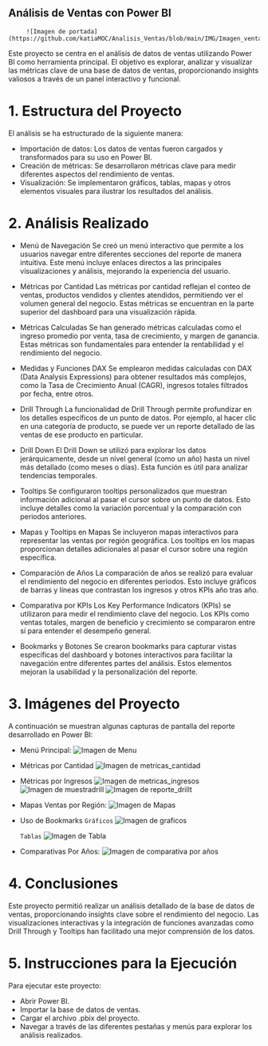 ## Análisis de Ventas con Power BI
         ![Imagen de portada](https://github.com/katiaMOC/Analisis_Ventas/blob/main/IMG/Imagen_ventas.png)

Este proyecto se centra en el análisis de datos de ventas utilizando Power BI como herramienta principal. El objetivo es explorar, analizar y visualizar las métricas clave de una base de datos de ventas, proporcionando insights valiosos a través de un panel interactivo y funcional.

# 1. Estructura del Proyecto

El análisis se ha estructurado de la siguiente manera:

* Importación de datos: Los datos de ventas fueron cargados y transformados para su uso en Power BI.
* Creación de métricas: Se desarrollaron métricas clave para medir diferentes aspectos del rendimiento de ventas.
* Visualización: Se implementaron gráficos, tablas, mapas y otros elementos visuales para ilustrar los resultados del análisis.

# 2. Análisis Realizado
* Menú de Navegación
  Se creó un menú interactivo que permite a los usuarios navegar entre diferentes secciones del reporte de manera intuitiva. Este menú incluye enlaces directos a las principales visualizaciones y análisis, mejorando la experiencia del usuario.

* Métricas por Cantidad
  Las métricas por cantidad reflejan el conteo de ventas, productos vendidos y clientes atendidos, permitiendo ver el volumen general del negocio. Estas métricas se encuentran en la parte superior del dashboard para una visualización rápida.

* Métricas Calculadas
  Se han generado métricas calculadas como el ingreso promedio por venta, tasa de crecimiento, y margen de ganancia. Estas métricas son fundamentales para entender la rentabilidad y el rendimiento del negocio.

* Medidas y Funciones DAX
  Se emplearon medidas calculadas con DAX (Data Analysis Expressions) para obtener resultados más complejos, como la Tasa de Crecimiento Anual (CAGR), ingresos totales filtrados por fecha, entre otros.

* Drill Through
  La funcionalidad de Drill Through permite profundizar en los detalles específicos de un punto de datos. Por ejemplo, al hacer clic en una categoría de producto, se puede ver un reporte detallado de las ventas de ese producto en particular.

* Drill Down
  El Drill Down se utilizó para explorar los datos jerárquicamente, desde un nivel general (como un año) hasta un nivel más detallado (como meses o días). Esta función es útil para analizar tendencias temporales.

* Tooltips
  Se configuraron tooltips personalizados que muestran información adicional al pasar el cursor sobre un punto de datos. Esto incluye detalles como la variación porcentual y la comparación con periodos anteriores.

* Mapas y Tooltips en Mapas
  Se incluyeron mapas interactivos para representar las ventas por región geográfica. Los tooltips en los mapas proporcionan detalles adicionales al pasar el cursor sobre una región específica.

* Comparación de Años
  La comparación de años se realizó para evaluar el rendimiento del negocio en diferentes periodos. Esto incluye gráficos de barras y líneas que contrastan los ingresos y otros KPIs año tras año.

* Comparativa por KPIs
  Los Key Performance Indicators (KPIs) se utilizaron para medir el rendimiento clave del negocio. Los KPIs como ventas totales, margen de beneficio y crecimiento se compararon entre sí para entender el desempeño general.

* Bookmarks y Botones
  Se crearon bookmarks para capturar vistas específicas del dashboard y botones interactivos para facilitar la navegación entre diferentes partes del análisis. Estos elementos mejoran la usabilidad y la personalización del reporte.

 # 3. Imágenes del Proyecto
   A continuación se muestran algunas capturas de pantalla del reporte desarrollado en Power BI:

* Menú Principal:
    ![Imagen de Menu](https://github.com/katiaMOC/Analisis_Ventas/blob/main/IMG/Menu.jpeg)

* Métricas por Cantidad 
    ![Imagen de metricas_cantidad](https://github.com/katiaMOC/Analisis_Ventas/blob/main/IMG/metrica_cantidad.jpeg)

* Métricas por Ingresos 
    ![Imagen de metricas_ingresos](https://github.com/katiaMOC/Analisis_Ventas/blob/main/IMG/metrica_ingresos.jpeg)
    ![Imagen de muestradrill](https://github.com/katiaMOC/Analisis_Ventas/blob/main/IMG/muestra_DrillT.jpeg)
    ![Imagen de reporte_drillt](https://github.com/katiaMOC/Analisis_Ventas/blob/main/IMG/reporte_DrillT.jpeg)

* Mapas Ventas por Región:
    ![Imagen de Mapas](https://github.com/katiaMOC/Analisis_Ventas/blob/main/IMG/Mapas.jpeg)

* Uso de Bookmarks 
    `Gráficos` 
    ![Imagen de graficos](https://github.com/katiaMOC/Analisis_Ventas/blob/main/IMG/Bookmark_graficos.jpeg)

    `Tablas`
    ![Imagen de Tabla](https://github.com/katiaMOC/Analisis_Ventas/blob/main/IMG/Bookmark_tablas.jpeg)

* Comparativas Por Años:
     ![Imagen de comparativa por años](https://github.com/katiaMOC/Analisis_Ventas/blob/main/IMG/Comparativa_años.jpeg)


# 4. Conclusiones
  Este proyecto permitió realizar un análisis detallado de la base de datos de ventas, proporcionando insights clave sobre el rendimiento del negocio. Las visualizaciones interactivas y la integración de funciones avanzadas como Drill Through y Tooltips han facilitado una mejor comprensión de los datos.

# 5. Instrucciones para la Ejecución
  Para ejecutar este proyecto:

  * Abrir Power BI.
  * Importar la base de datos de ventas.
  * Cargar el archivo .pbix del proyecto.
  * Navegar a través de las diferentes pestañas y menús para explorar los análisis realizados.
